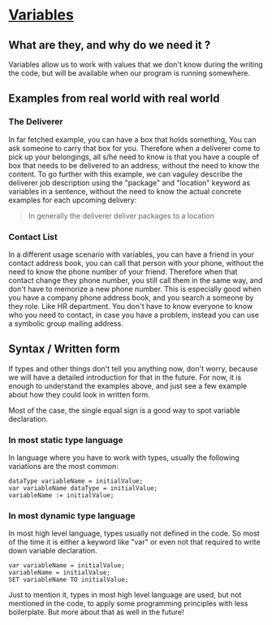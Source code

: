 # [Variables](https://en.wikipedia.org/wiki/Variable_(computer_science))

## What are they, and why do we need it ?

Variables allow us to work with values that we don't know during the writing the code,
but will be available when our program is running somewhere.

## Examples from real world with real world

### The Deliverer

In far fetched example, you can have a box that holds something,
You can ask someone to carry that box for you.
Therefore when a deliverer come to pick up your belongings,
all s/he need to know is that you have a couple of box that needs to be
delivered to an address, without the need to know the content.
To go further with this example, we can vaguley describe the deliverer job description
using the "package" and "location" keyword as variables in a sentence, without the need to know the actual
concrete examples for each upcoming delivery:
> In generally the deliverer deliver packages to a location


### Contact List

In a different usage scenario with variables,
you can have a friend in your contact address book,
you can call that person with your phone, without the need to know the
phone number of your friend. Therefore when that contact change they phone number,
you still call them in the same way, and don't have to memorize a new phone number.
This is especially good when you have a company phone address book,
and you search a someone by they role. Like HR department.
You don't have to know everyone to know who you need to contact,
in case you have a problem, instead you can use a symbolic group mailing address.

## Syntax / Written form

If types and other things don't tell you anything now,
don't worry, because we will have a detailed introduction for that in the future.
For now, it is enough to understand the examples above,
and just see a few example about how they could look in written form.

Most of the case, the single equal sign is a good way to spot variable declaration.

### In most static type language

In language where you have to work with types,
usually the following variations are the most common:

    dataType variableName = initialValue;
    var variableName dataType = initialValue;
    variableName := initialValue;

### In most dynamic type language

In most high level language, types usually not defined in the code.
So most of the time it is either a keyword like "var"
or even not that required to write down variable declaration.

    var variableName = initialValue;
    variableName = initialValue;
    SET variableName TO initialValue;

Just to mention it, types in most high level language are used,
but not mentioned in the code, to apply some programming principles with less boilerplate.
But more about that as well in the future!

